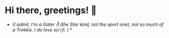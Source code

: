# Hi there, greetings! 🖖 #
* *(I admit, I'm a Gater ᐰ (the Star kind, not the sport one), not so much of a Trekkie. I do love sci-fi. )* *


<!--
**lillakm/lillakm** is a ✨ _special_ ✨ repository because its `README.md` (this file) appears on your GitHub profile.

Here are some ideas to get you started:

- 🔭 I’m currently working on ...
- 🌱 I’m currently learning ...
- 👯 I’m looking to collaborate on ...
- 🤔 I’m looking for help with ...
- 💬 Ask me about ...
- 📫 How to reach me: ...
- 😄 Pronouns: ...
- ⚡ Fun fact: ...
-->
